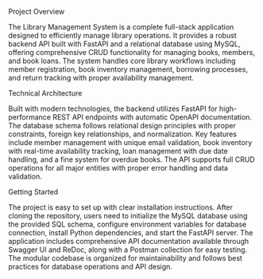 Project Overview

The Library Management System is a complete full-stack application designed to efficiently manage library operations. It provides a robust backend API built with FastAPI and a relational database using MySQL, offering comprehensive CRUD functionality for managing books, members, and book loans. The system handles core library workflows including member registration, book inventory management, borrowing processes, and return tracking with proper availability management.


Technical Architecture

Built with modern technologies, the backend utilizes FastAPI for high-performance REST API endpoints with automatic OpenAPI documentation. The database schema follows relational design principles with proper constraints, foreign key relationships, and normalization. Key features include member management with unique email validation, book inventory with real-time availability tracking, loan management with due date handling, and a fine system for overdue books. The API supports full CRUD operations for all major entities with proper error handling and data validation.


Getting Started

The project is easy to set up with clear installation instructions. After cloning the repository, users need to initialize the MySQL database using the provided SQL schema, configure environment variables for database connection, install Python dependencies, and start the FastAPI server. The application includes comprehensive API documentation available through Swagger UI and ReDoc, along with a Postman collection for easy testing. The modular codebase is organized for maintainability and follows best practices for database operations and API design.
